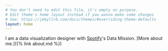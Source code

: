 ```yaml
---
# You don't need to edit this file, it's empty on purpose.
# Edit theme's home layout instead if you wanna make some changes
# See: https://jekyllrb.com/docs/themes/#overriding-theme-defaults
layout: home
---
```


I am a data visualization designer with [Spotify](https://spotify.com)'s Data
Mission. [More about me.]({% link about.md %})